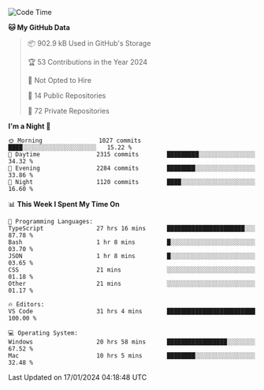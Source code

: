 <!--START_SECTION:waka-->
![Code Time](http://img.shields.io/badge/Code%20Time-5%2C127%20hrs-blue)

**🐱 My GitHub Data** 

> 📦 902.9 kB Used in GitHub's Storage 
 > 
> 🏆 53 Contributions in the Year 2024
 > 
> 🚫 Not Opted to Hire
 > 
> 📜 14 Public Repositories 
 > 
> 🔑 72 Private Repositories 
 > 
**I'm a Night 🦉** 

```text
🌞 Morning                1027 commits        ████░░░░░░░░░░░░░░░░░░░░░   15.22 % 
🌆 Daytime                2315 commits        █████████░░░░░░░░░░░░░░░░   34.32 % 
🌃 Evening                2284 commits        ████████░░░░░░░░░░░░░░░░░   33.86 % 
🌙 Night                  1120 commits        ████░░░░░░░░░░░░░░░░░░░░░   16.60 % 
```


📊 **This Week I Spent My Time On** 

```text
💬 Programming Languages: 
TypeScript               27 hrs 16 mins      ██████████████████████░░░   87.78 % 
Bash                     1 hr 8 mins         █░░░░░░░░░░░░░░░░░░░░░░░░   03.70 % 
JSON                     1 hr 8 mins         █░░░░░░░░░░░░░░░░░░░░░░░░   03.65 % 
CSS                      21 mins             ░░░░░░░░░░░░░░░░░░░░░░░░░   01.18 % 
Other                    21 mins             ░░░░░░░░░░░░░░░░░░░░░░░░░   01.17 % 

🔥 Editors: 
VS Code                  31 hrs 4 mins       █████████████████████████   100.00 % 

💻 Operating System: 
Windows                  20 hrs 58 mins      █████████████████░░░░░░░░   67.52 % 
Mac                      10 hrs 5 mins       ████████░░░░░░░░░░░░░░░░░   32.48 % 
```


 Last Updated on 17/01/2024 04:18:48 UTC
<!--END_SECTION:waka-->

